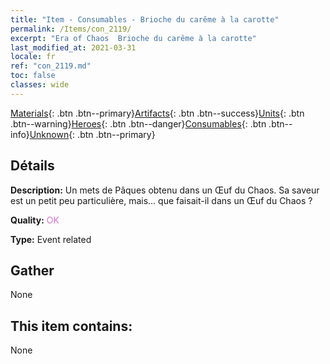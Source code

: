 ```yaml
---
title: "Item - Consumables - Brioche du carême à la carotte"
permalink: /Items/con_2119/
excerpt: "Era of Chaos  Brioche du carême à la carotte"
last_modified_at: 2021-03-31
locale: fr
ref: "con_2119.md"
toc: false
classes: wide
---
```

 [Materials](/fr/Items/){: .btn .btn--primary}[Artifacts](/fr/Items/Artifacts/){: .btn .btn--success}[Units](/fr/Items/Units/){: .btn .btn--warning}[Heroes](/fr/Items/Heroes/){: .btn .btn--danger}[Consumables](/fr/Items/Consumables/){: .btn .btn--info}[Unknown](/fr/Items/Unknown/){: .btn .btn--primary}

## Détails
 **Description:** Un mets de Pâques obtenu dans un Œuf du Chaos. Sa saveur est un petit peu particulière, mais... que faisait-il dans un Œuf du Chaos ?

 **Quality:** <span style="color: #DA70D6">OK</span>

 **Type:** Event related

## Gather

  None

## This item contains:

  None

